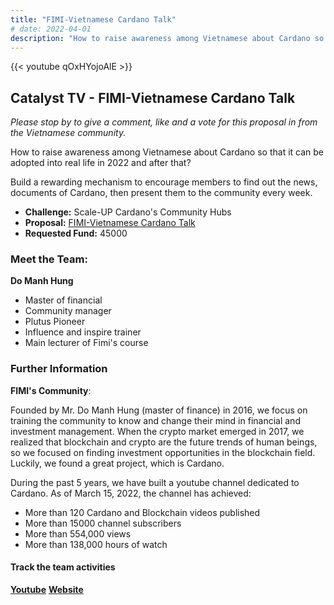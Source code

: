 ```yaml
---
title: "FIMI-Vietnamese Cardano Talk"
# date: 2022-04-01
description: "How to raise awareness among Vietnamese about Cardano so that it can be adopted into real life in 2022 and after that?"
---
```

{{<  youtube qOxHYojoAlE >}}

## Catalyst TV - FIMI-Vietnamese Cardano Talk

*Please stop by to give a comment, like and a vote for this proposal in from the Vietnamese community.*

How to raise awareness among Vietnamese about Cardano so that it can be adopted into real life in 2022 and after that?

Build a rewarding mechanism to encourage members to find out the news, documents of Cardano, then present them to the community every week.

- **Challenge:** Scale-UP Cardano's Community Hubs
- **Proposal:** [FIMI-Vietnamese Cardano Talk](https://cardano.ideascale.com/c/idea/403743)
- **Requested Fund:** 45000

### Meet the Team:

**Do Manh Hung**
- Master of financial
- Community manager
- Plutus Pioneer
- Influence and inspire trainer
- Main lecturer of Fimi's course

### Further Information

**FIMI's Community**:

Founded by Mr. Do Manh Hung (master of finance) in 2016, we focus on training the community to know and change their mind in financial and investment management. When the crypto market emerged in 2017, we realized that blockchain and crypto are the future trends of human beings, so we focused on finding investment opportunities in the blockchain field. Luckily, we found a great project, which is Cardano.

During the past 5 years, we have built a youtube channel dedicated to Cardano. As of March 15, 2022, the channel has achieved:

- More than 120 Cardano and Blockchain videos published
- More than 15000 channel subscribers
- More than 554,000 views
- More than 138,000 hours of watch

#### Track the team activities

[**Youtube**](https://www.youtube.com/channel/UCoyi5FmVh6aFY2pWM0EI8Vg/videos)
[**Website**](https://fimi.vn/ada/)